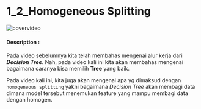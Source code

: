 # 1_2_Homogeneous Splitting

![covervideo](http://bit.ly/makeaicovervideo)

#### **Description :**

Pada video sebelumnya kita telah membahas mengenai alur kerja dari _**Decision Tree**_. Nah, pada video kali ini kita akan membahas mengenai bagaimana caranya bisa memilih **Tree** yang baik.

Pada video kali ini, kita juga akan mengenal apa yg dimaksud dengan `homogeneous splitting` yakni bagaimana _Decision Tree_ akan membagi data dimana model tersebut menemukan feature yang mampu membagi data dengan homogen.